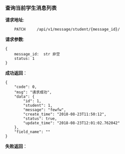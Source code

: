 ### 查询当前学生消息列表

**请求地址**:
```
    PATCH     /api/v1/message/student/{message_id}/
```

**请求参数**:
```
{
    message_id:  str 非空
    status: 1
}
```


**成功返回**：
```
{
    "code": 0,
    "msg": "请求成功",
    "data": {
        "id": 1,
        "student": 1,
        "message": "fewfw",
        "create_time": "2018-08-23T11:50:12",
        "status": true,
        "update_time": "2018-08-23T12:01:02.762042"
    },
    "field_name": ""
}
```

**失败返回**：
```

```